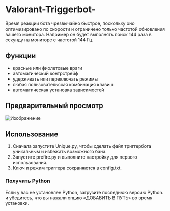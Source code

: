 # Valorant-Triggerbot-

Время реакции бота чрезвычайно быстрое, поскольку оно оптимизировано по скорости и ограничено только частотой обновления вашего монитора.
Например он будет выполнять поиск 144 раза в секунду на мониторе с частотой 144 Гц.

## Функции
- красные или фиолетовые враги
- автоматический контрстрейф
- удерживать или переключать режимы
- любая пользовательская комбинация клавиш
- автоматическая установка зависимостей

## Предварительный просмотр
![Изображение](https://i.ibb.co/N9cGj7J/preview.png)

## Использование
1. Сначала запустите Unique.py, чтобы сделать файл триггербота уникальным и избежать возможного бана.
1. Запустите prefire.py и выполните настройку для первого использования.
2. Ключ и режим триггера сохраняются в config.txt.

### Получить Python
Если у вас не установлен Python, загрузите последнюю версию Python.
и убедитесь, что вы нажали опцию «ДОБАВИТЬ В ПУТЬ» во время установки.
